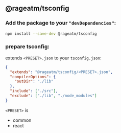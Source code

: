 ## @rageatm/tsconfig

### Add the package to your `"devDependencies"`:

```sh
npm install --save-dev @rageatm/tsconfig
```

### prepare tsconfig:

extends `<PRESET>.json` to your `tsconfig.json`:

```json
{
  "extends": "@rageatm/tsconfig/<PRESET>.json",
  "compilerOptions": {
    "outDir": "./lib"
  },
  "include": ["./src"],
  "exclude": ["./lib", "./node_modules"]
}
```

`<PRESET>` is

- common
- react
